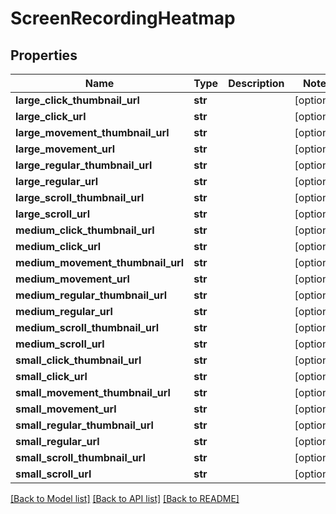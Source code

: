 # ScreenRecordingHeatmap

## Properties
Name | Type | Description | Notes
------------ | ------------- | ------------- | -------------
**large_click_thumbnail_url** | **str** |  | [optional] 
**large_click_url** | **str** |  | [optional] 
**large_movement_thumbnail_url** | **str** |  | [optional] 
**large_movement_url** | **str** |  | [optional] 
**large_regular_thumbnail_url** | **str** |  | [optional] 
**large_regular_url** | **str** |  | [optional] 
**large_scroll_thumbnail_url** | **str** |  | [optional] 
**large_scroll_url** | **str** |  | [optional] 
**medium_click_thumbnail_url** | **str** |  | [optional] 
**medium_click_url** | **str** |  | [optional] 
**medium_movement_thumbnail_url** | **str** |  | [optional] 
**medium_movement_url** | **str** |  | [optional] 
**medium_regular_thumbnail_url** | **str** |  | [optional] 
**medium_regular_url** | **str** |  | [optional] 
**medium_scroll_thumbnail_url** | **str** |  | [optional] 
**medium_scroll_url** | **str** |  | [optional] 
**small_click_thumbnail_url** | **str** |  | [optional] 
**small_click_url** | **str** |  | [optional] 
**small_movement_thumbnail_url** | **str** |  | [optional] 
**small_movement_url** | **str** |  | [optional] 
**small_regular_thumbnail_url** | **str** |  | [optional] 
**small_regular_url** | **str** |  | [optional] 
**small_scroll_thumbnail_url** | **str** |  | [optional] 
**small_scroll_url** | **str** |  | [optional] 

[[Back to Model list]](../README.md#documentation-for-models) [[Back to API list]](../README.md#documentation-for-api-endpoints) [[Back to README]](../README.md)


